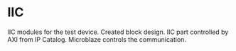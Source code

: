 # IIC
IIC modules for the test device. Created block design. IIC part controlled by AXI from IP Catalog. Microblaze controls the communication.

